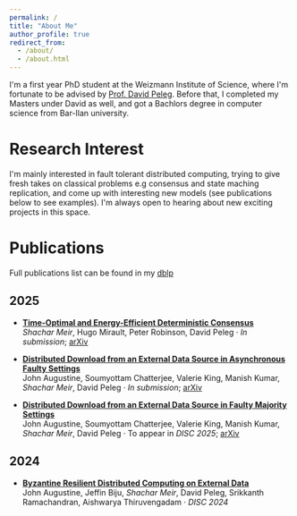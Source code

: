 ```yaml
---
permalink: /
title: "About Me"
author_profile: true
redirect_from: 
  - /about/
  - /about.html
---
```


I'm a first year PhD student at the Weizmann Institute of Science, where I'm fortunate to be advised by [Prof. David Peleg](https://www.weizmann.ac.il/math/peleg/). Before that, I completed my Masters under David as well, and got a Bachlors degree in computer science from Bar-Ilan university.

Research Interest
=====
I'm mainly interested in fault tolerant distributed computing, trying to give fresh takes on classical problems e.g consensus and state maching replication, and come up with interesting new models (see publications below to see examples). I'm always open to hearing about new exciting projects in this space.

Publications
======
Full publications list can be found in my [dblp](https://dblp.org/pid/358/4181.html)
## 2025

- [**Time-Optimal and Energy-Efficient Deterministic Consensus**](https://arxiv.org/abs/2506.12282)  
  *Shachar Meir*, Hugo Mirault, Peter Robinson, David Peleg · *In submission*; [arXiv](https://arxiv.org/abs/2506.12282)

- [**Distributed Download from an External Data Source in Asynchronous Faulty Settings**](https://arxiv.org/abs/2509.03755)  
  John Augustine, Soumyottam Chatterjee, Valerie King, Manish Kumar, *Shachar Meir*, David Peleg · *In submission*; [arXiv](https://arxiv.org/abs/2509.03755)

- [**Distributed Download from an External Data Source in Faulty Majority Settings**](https://arxiv.org/abs/2412.19649)  
  John Augustine, Soumyottam Chatterjee, Valerie King, Manish Kumar, *Shachar Meir*, David Peleg · To appear in *DISC 2025*; [arXiv](https://arxiv.org/abs/2412.19649)



## 2024

- [**Byzantine Resilient Distributed Computing on External Data**](https://drops.dagstuhl.de/storage/00lipics/lipics-vol319-disc2024/LIPIcs.DISC.2024.3/LIPIcs.DISC.2024.3.pdf)  
  John Augustine, Jeffin Biju, *Shachar Meir*, David Peleg, Srikkanth Ramachandran, Aishwarya Thiruvengadam · *DISC 2024* 